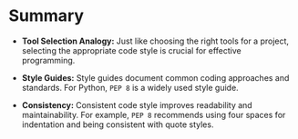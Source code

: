 # Summary

-   **Tool Selection Analogy:** Just like choosing the right tools for a project, selecting the appropriate code style is crucial for effective programming.

-   **Style Guides:** Style guides document common coding approaches and standards. For Python, `PEP 8` is a widely used style guide.

-   **Consistency:** Consistent code style improves readability and maintainability. For example, `PEP 8` recommends using four spaces for indentation and being consistent with quote styles.
